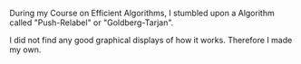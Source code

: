 During my Course on Efficient Algorithms, I stumbled upon a Algorithm called "Push-Relabel" or "Goldberg-Tarjan".

I did not find any good graphical displays of how it works. Therefore I made my own.

